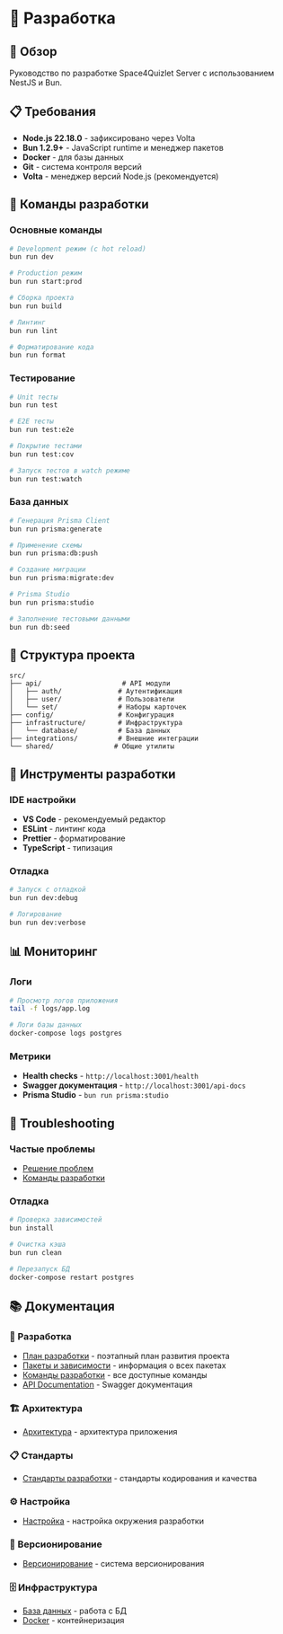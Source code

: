 # 🔧 Разработка

## 🎯 Обзор

Руководство по разработке Space4Quizlet Server с использованием NestJS и Bun.

## 📋 Требования

- **Node.js 22.18.0** - зафиксировано через Volta
- **Bun 1.2.9+** - JavaScript runtime и менеджер пакетов
- **Docker** - для базы данных
- **Git** - система контроля версий
- **Volta** - менеджер версий Node.js (рекомендуется)

## 🚀 Команды разработки

### Основные команды

```bash
# Development режим (с hot reload)
bun run dev

# Production режим
bun run start:prod

# Сборка проекта
bun run build

# Линтинг
bun run lint

# Форматирование кода
bun run format
```

### Тестирование

```bash
# Unit тесты
bun run test

# E2E тесты
bun run test:e2e

# Покрытие тестами
bun run test:cov

# Запуск тестов в watch режиме
bun run test:watch
```

### База данных

```bash
# Генерация Prisma Client
bun run prisma:generate

# Применение схемы
bun run prisma:db:push

# Создание миграции
bun run prisma:migrate:dev

# Prisma Studio
bun run prisma:studio

# Заполнение тестовыми данными
bun run db:seed
```

## 📁 Структура проекта

```
src/
├── api/                    # API модули
│   ├── auth/              # Аутентификация
│   ├── user/              # Пользователи
│   └── set/               # Наборы карточек
├── config/                # Конфигурация
├── infrastructure/        # Инфраструктура
│   └── database/          # База данных
├── integrations/          # Внешние интеграции
└── shared/               # Общие утилиты
```

## 🔧 Инструменты разработки

### IDE настройки

- **VS Code** - рекомендуемый редактор
- **ESLint** - линтинг кода
- **Prettier** - форматирование
- **TypeScript** - типизация

### Отладка

```bash
# Запуск с отладкой
bun run dev:debug

# Логирование
bun run dev:verbose
```

## 📊 Мониторинг

### Логи

```bash
# Просмотр логов приложения
tail -f logs/app.log

# Логи базы данных
docker-compose logs postgres
```

### Метрики

- **Health checks** - `http://localhost:3001/health`
- **Swagger документация** - `http://localhost:3001/api-docs`
- **Prisma Studio** - `bun run prisma:studio`

## 🐛 Troubleshooting

### Частые проблемы

- [Решение проблем](troubleshooting.md)
- [Команды разработки](commands.md)

### Отладка

```bash
# Проверка зависимостей
bun install

# Очистка кэша
bun run clean

# Перезапуск БД
docker-compose restart postgres
```

## 📚 Документация

### 🚀 Разработка

- [План разработки](development-plan.md) - поэтапный план развития проекта
- [Пакеты и зависимости](packages.md) - информация о всех пакетах
- [Команды разработки](commands.md) - все доступные команды
- [API Documentation](api-docs.md) - Swagger документация

### 🏗️ Архитектура

- [Архитектура](architecture/README.md) - архитектура приложения

### 📋 Стандарты

- [Стандарты разработки](standards/README.md) - стандарты кодирования и качества

### ⚙️ Настройка

- [Настройка](setup/README.md) - настройка окружения разработки

### 🔢 Версионирование

- [Версионирование](../versioning/README.md) - система версионирования

### 🗄️ Инфраструктура

- [База данных](../database/README.md) - работа с БД
- [Docker](../docker/README.md) - контейнеризация
